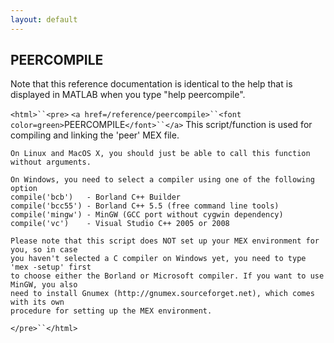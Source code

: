 ```yaml
---
layout: default
---
```


##  PEERCOMPILE

Note that this reference documentation is identical to the help that is displayed in MATLAB when you type "help peercompile".

`<html>``<pre>`
    `<a href=/reference/peercompile>``<font color=green>`PEERCOMPILE`</font>``</a>`  This script/function is used for compiling and linking the 'peer' MEX file.
 
    On Linux and MacOS X, you should just be able to call this function without arguments.
 
    On Windows, you need to select a compiler using one of the following option
    compile('bcb')   - Borland C++ Builder
    compile('bcc55') - Borland C++ 5.5 (free command line tools)
    compile('mingw') - MinGW (GCC port without cygwin dependency)
    compile('vc')    - Visual Studio C++ 2005 or 2008
 
    Please note that this script does NOT set up your MEX environment for you, so in case
    you haven't selected a C compiler on Windows yet, you need to type 'mex -setup' first
    to choose either the Borland or Microsoft compiler. If you want to use MinGW, you also
    need to install Gnumex (http://gnumex.sourceforget.net), which comes with its own
    procedure for setting up the MEX environment.
`</pre>``</html>`

